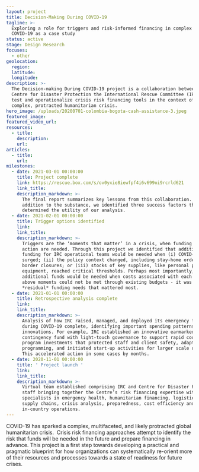 ```yaml
---
layout: project
title: Decision-Making During COVID-19
tagline: >-
  Exploring a role for triggers and risk-informed financing in complex crises:
  COVID-19 as a case study
status: active
stage: Design Research
focuses:
  - other
geolocation:
  region:
  latitude:
  longitude:
description: >-
  The Decision-making During COVID-19 project is a collaboration between the
  Centre for Disaster Protection the International Rescue Committee (IRC), to
  test and operationalize crisis risk financing tools in the context of this
  complex, protracted humanitarian crisis.
hero_image: /uploads/20200701-colombia-bogota-cash-assistance-3.jpeg
featured_image:
featured_video_url:
resources:
  - title:
    description:
    url:
articles:
  - title:
    url:
milestones:
  - date: 2021-03-01 00:00:00
    title: Project complete
    link: https://rescue.box.com/s/ov0yxie8iewfpf4i6v699oi9rcrld621
    link_title:
    description_markdown: >-
      The final report summarizes key lessons from this collaboration. In
      addition to the substance, we identified three success factors that
      determined the utility of our analysis.
  - date: 2021-02-01 00:00:00
    title: Trigger options identified
    link:
    link_title:
    description_markdown: >-
      Triggers are the ‘moments that matter’ in a crisis, when funding and
      action are needed. Through this project we identified that additional
      funding for IRC operational teams would be needed when (i) COVID-19
      surged; (ii) the policy context changed, including stay-home orders and
      border closures; or (iii) stocks of key supplies, like personal protective
      equipment, reached critical thresholds. Perhaps most importantly,
      additional funds would be needed when costs associated with each of the
      above moments could not be met through existing budgets - it was these
      *residual* funding needs that mattered most.
  - date: 2021-01-01 00:00:00
    title: Retrospective analysis complete
    link:
    link_title:
    description_markdown: >-
      Analysis of how IRC raised, managed, and deployed its emergency funds
      during COVID-19 complete, identifying important spending patterns and
      innovations. For example, IRC established an innovative earmarked
      contingency fund with light-touch governance to support rapid country
      program investments that protected staff and client safety, adapted
      programming, and initiated start-up activities for larger scale response.
      This accelerated action in some cases by months.
  - date: 2020-11-01 00:00:00
    title: ' Project launch '
    link:
    link_title:
    description_markdown: >-
      Virtual team established comprising IRC and Centre for Disaster Protection
      staff bringing together the Centre’s risk financing expertise with IRC
      specialists in emergency health, humanitarian financing, logistics and
      supply chains, crisis analysis, preparedness, cost efficiency and
      in-country operations.
---
```


COVID-19 has sparked a complex, multifaceted, and likely protracted global humanitarian crisis.&nbsp; Crisis risk financing approaches attempt to identify the risk that funds will be needed in the future and prepare financing in advance. This project is a first step towards developing a practical and pragmatic blueprint for how organizations can systematically re-orient more of their resources and processes towards a state of readiness for future crises.

